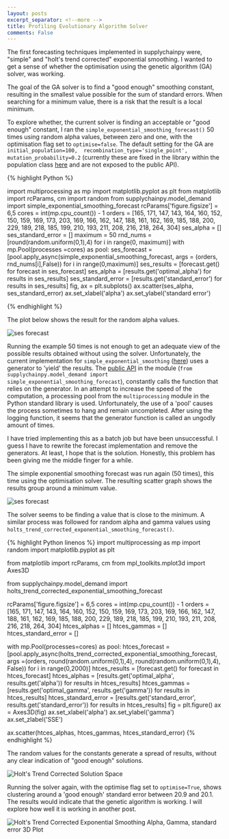 ```yaml
---
layout: posts
excerpt_separator: <!--more -->
title: Profiling Evolutionary Algorithm Solver
comments: False
---
```

The first forecasting techniques implemented in supplychainpy were, "simple" and "holt's trend corrected" exponential smoothing. I wanted to get a sense of whether the optimisation using the genetic algorithm (GA) solver, was working. <!--more --> 

The goal of the GA solver is to find a "good enough" smoothing constant, resulting in the smallest value possible for the sum of standard errors. When searching for a minimum value, there is a risk that the result is a local minimum.

To explore whether, the current solver is finding an acceptable or "good enough" constant, I ran the `simple_exponential_smoothing_forecast()` 50 times using random alpha values, between zero and one, with the optimisation flag set to `optimise=false`. The default setting for the GA are `initial_population=100,  recombination_type='single_point', mutation_probability=0.2` (currently these are fixed in the library within the population class [here](https://github.com/KevinFasusi/supplychainpy/blob/master/supplychainpy/demand/_evo_algo.pyx) and are not exposed to the public API).

{% highlight Python %}

import multiprocessing as mp
import matplotlib.pyplot as plt
from matplotlib import rcParams, cm
import random 
from supplychainpy.model_demand import simple_exponential_smoothing_forecast
rcParams['figure.figsize'] = 6,5
cores = int(mp.cpu_count()) - 1
orders = [165, 171, 147, 143, 164, 160, 152, 150, 159, 169, 173, 203, 169, 166, 162, 147, 188, 161, 162,
          169, 185, 188, 200, 229, 189, 218, 185, 199, 210, 193, 211, 208, 216, 218, 264, 304]
ses_alpha = []
ses_standard_error = []
maximum = 50
rnd_nums = [round(random.uniform(0,1),4) for i in range(0, maximum)]
with mp.Pool(processes =cores) as pool:
    ses_forecast = [pool.apply_async(simple_exponential_smoothing_forecast, args = (orders, rnd_nums[i],False)) for i in range(0,maximum)]
    ses_results = [forecast.get() for forecast in ses_forecast]
    ses_alpha = [results.get('optimal_alpha') for results in ses_results]
    ses_standard_error = [results.get('standard_error') for results in ses_results]
fig, ax = plt.subplots()
ax.scatter(ses_alpha, ses_standard_error)
ax.set_xlabel('alpha')
ax.set_ylabel('standard error')

{% endhighlight %}

The plot below shows the result for the random alpha values.

![ses forecast]({{base}}/assets/ses_rnd.png "solution space")

Running the example 50 times is not enough to get an adequate view of the possible results obtained without using the solver. Unfortunately, the current implementation for `simple_exponential_smoothing` ([here](https://github.com/KevinFasusi/supplychainpy/blob/master/supplychainpy/demand/_forecast_demand.py)) uses a generator to 'yield' the results. The [public API](https://github.com/KevinFasusi/supplychainpy/blob/master/supplychainpy/model_demand.py) in the module (`from supplychainpy.model_demand import simple_exponential_smoothing_forecast`), constantly calls the function that relies on the generator. In an attempt to increase the speed of the computation, a processing pool from the `multiprocessing` module in the Python standard library is used. Unfortunately, the use of a 'pool' causes the process sometimes to hang and remain uncompleted. After using the logging function, it seems that the generator function is called an ungodly amount of times.

I have tried implementing this as a batch job but have been unsuccessful. I guess I have to rewrite the forecast implementation and remove the generators. At least, I hope that is the solution. Honestly, this problem has been giving me the middle finger for a while. 

The simple exponential smoothing forecast was run again (50 times), this time using the optimisation solver. The resulting scatter graph shows the results group around a minimum value.

![ses forecast]({{base}}/assets/ses_standard_err_alpha2.png "solution space")


The solver seems to be finding a value that is close to the minimum. A similar process was followed for random alpha and gamma values using `holts_trend_corrected_exponential_smoothing_forecast()`.

{% highlight Python linenos %}
import multiprocessing as mp
import random
import matplotlib.pyplot as plt

from matplotlib import rcParams, cm
from mpl_toolkits.mplot3d import Axes3D

from supplychainpy.model_demand import holts_trend_corrected_exponential_smoothing_forecast

rcParams['figure.figsize'] = 6,5
cores = int(mp.cpu_count()) - 1
orders = [165, 171, 147, 143, 164, 160, 152, 150, 159, 169, 173, 203, 169, 166, 162, 147, 188, 161, 162,
          169, 185, 188, 200, 229, 189, 218, 185, 199, 210, 193, 211, 208, 216, 218, 264, 304]
htces_alphas = []
htces_gammas = []
htces_standard_error = []

with mp.Pool(processes=cores) as pool:
        htces_forecast = [pool.apply_async(holts_trend_corrected_exponential_smoothing_forecast, args =(orders, round(random.uniform(0,1),4), round(random.uniform(0,1),4), False)) for i in range(0,2000)]
        htces_results = [forecast.get() for forecast in htces_forecast]
        htces_alphas = [results.get('optimal_alpha', results.get('alpha')) for results in htces_results]
        htces_gammas = [results.get('optimal_gamma', results.get('gamma')) for results in htces_results]
        htces_standard_error = [results.get('standard_error', results.get('standard_error')) for results in htces_results]
fig = plt.figure()
ax = Axes3D(fig)
ax.set_xlabel('alpha')
ax.set_ylabel('gamma')
ax.set_zlabel('SSE')

ax.scatter(htces_alphas, htces_gammas, htces_standard_error)
{% endhighlight %}

The random values for the constants generate a spread of results, without any clear indication of "good enough" solutions. 

![Holt's Trend Corrected Solution Space]({{base}}/assets/htces_random_alpha_and_gamma_no_optimisation.png "solution space")

Running the solver again, with the optimise flag set to `optimise=True`, shows clustering around a 'good enough' standard error between 20.9 and 20.1. The results would indicate that the genetic algorithm is working. I will explore how well it is working in another post.

![Holt's Trend Corrected Exponential Smoothing Alpha, Gamma, standard error 3D Plot ]({{base}}/assets/3D_scatter_plot_holts_trend_corrected_es.png "3D Plot") 